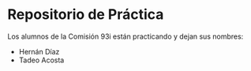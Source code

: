 # Repositorio de Práctica

Los alumnos de la Comisión 93i están practicando y dejan sus nombres:

- Hernán Díaz 
- Tadeo Acosta